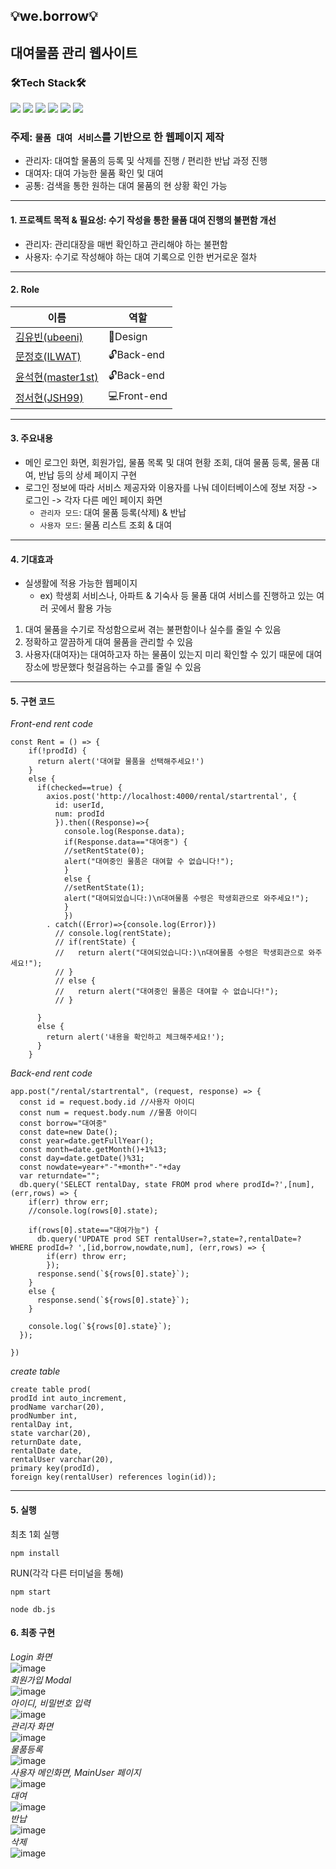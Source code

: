 ## :bulb:we.borrow:bulb:
## 대여물품 관리 웹사이트
### 🛠Tech Stack🛠
<img src="https://img.shields.io/badge/react-61DAFB?style=flat-square&logo=react&logoColor=black"/></a> 
<img src="https://img.shields.io/badge/HTML5-E34F26?style=flat-square&logo=HTML5&logoColor=white"/></a> 
<img src="https://img.shields.io/badge/CSS3-1572B6?style=flat-square&logo=CSS3&logoColor=white"/></a> 
<img src="https://img.shields.io/badge/JavaScript-F7DF1E?style=flat-square&logo=JavaScript&logoColor=white"/></a> 
<img src="https://img.shields.io/badge/Node.js-339933?style=flat-square&logo=Node.js&logoColor=white"/></a> 
<img src="https://img.shields.io/badge/MySQL-4479A1?style=flat-square&logo=MySQL&logoColor=white"/>

### 주제: ```물품 대여 서비스```를 기반으로 한 웹페이지 제작
* 관리자: 대여할 물품의 등록 및 삭제를 진행 / 편리한 반납 과정 진행
* 대여자: 대여 가능한 물품 확인 및 대여
* 공통: 검색을 통한 원하는 대여 물품의 현 상황 확인 가능
---
#### 1. 프로젝트 목적 & 필요성: 수기 작성을 통한 물품 대여 진행의 불편함 개선
* 관리자: 관리대장을 매번 확인하고 관리해야 하는 불편함
* 사용자: 수기로 작성해야 하는 대여 기록으로 인한 번거로운 절차
---
#### 2. Role
|이름|역할|
|------|---|
|[김유빈(ubeeni)](https://github.com/ubeeni)|:art:Design|
|[문정호(ILWAT)](https://github.com/ILWAT)|:unlock:Back-end|
|[윤석현(master1st)](https://github.com/master1st)|:unlock:Back-end|
|[정서현(JSH99)](https://github.com/JSH99)|:computer:Front-end|

---
#### 3. 주요내용
* 메인 로그인 화면, 회원가입, 물품 목록 및 대여 현황 조회, 대여 물품 등록, 물품 대여, 반납 등의 상세 페이지 구현
* 로그인 정보에 따라 서비스 제공자와 이용자를 나눠 데이터베이스에 정보 저장 -> 로그인 -> 각자 다른 메인 페이지 화면
  - ```관리자 모드```: 대여 물품 등록(삭제) & 반납
  - ```사용자 모드```: 물품 리스트 조회 & 대여
---
#### 4. 기대효과
* 실생활에 적용 가능한 웹페이지
  - ex) 학생회 서비스나, 아파트 & 기숙사 등 물품 대여 서비스를 진행하고 있는 여러 곳에서 활용 가능
1. 대여 물품을 수기로 작성함으로써 겪는 불편함이나 실수를 줄일 수 있음
2. 정확하고 깔끔하게 대여 물품을 관리할 수 있음
3. 사용자(대여자)는 대여하고자 하는 물품이 있는지 미리 확인할 수 있기 때문에 대여 장소에 방문했다 헛걸음하는 수고를 줄일 수 있음
---
#### 5. 구현 코드
*Front-end rent code*
```
const Rent = () => {
    if(!prodId) {
      return alert('대여할 물품을 선택해주세요!')
    }
    else {
      if(checked==true) {
        axios.post('http://localhost:4000/rental/startrental', {
          id: userId,
          num: prodId
          }).then((Response)=>{
            console.log(Response.data);
            if(Response.data=="대여중") {
            //setRentState(0);
            alert("대여중인 물품은 대여할 수 없습니다!");
            }
            else {
            //setRentState(1);
            alert("대여되었습니다:)\n대여물품 수령은 학생회관으로 와주세요!");
            }
            })
        . catch((Error)=>{console.log(Error)})
          // console.log(rentState);
          // if(rentState) {
          //   return alert("대여되었습니다:)\n대여물품 수령은 학생회관으로 와주세요!");
          // }
          // else {
          //   return alert("대여중인 물품은 대여할 수 없습니다!");
          // }
         
      }
      else {
        return alert('내용을 확인하고 체크해주세요!');
      }
    }
```
*Back-end rent code*
```
app.post("/rental/startrental", (request, response) => {
  const id = request.body.id //사용자 아이디
  const num = request.body.num //물품 아이디
  const borrow="대여중"
  const date=new Date();
  const year=date.getFullYear();
  const month=date.getMonth()+1%13;
  const day=date.getDate()%31;
  const nowdate=year+"-"+month+"-"+day
  var returndate="";
  db.query('SELECT rentalDay, state FROM prod where prodId=?',[num], (err,rows) => {
    if(err) throw err;
    //console.log(rows[0].state);
    
    if(rows[0].state=="대여가능") {
      db.query('UPDATE prod SET rentalUser=?,state=?,rentalDate=? WHERE prodId=? ',[id,borrow,nowdate,num], (err,rows) => {
        if(err) throw err;
        });
      response.send(`${rows[0].state}`);
    }
    else {
      response.send(`${rows[0].state}`);
    }

    console.log(`${rows[0].state}`);
  });

})
```
*create table*
```
create table prod(
prodId int auto_increment,
prodName varchar(20),
prodNumber int,
rentalDay int,
state varchar(20),
returnDate date,
rentalDate date,
rentalUser varchar(20),
primary key(prodId),
foreign key(rentalUser) references login(id));
```
---
#### 5. 실행
최초 1회 실행
```
npm install
```
RUN(각각 다른 터미널을 통해)
```
npm start
```
```
node db.js
```
#### 6. 최종 구현
*Login 화면*
<br>
![image](https://user-images.githubusercontent.com/69234788/143406179-0738dc8d-d2ba-4cc7-a2d5-e198943f0378.png)
<br>
*회원가입 Modal*
<br>
![image](https://user-images.githubusercontent.com/69234788/143406342-db56dc53-1485-4d37-a2b7-c501eda493d1.png)
<br>
*아이디, 비밀번호 입력*
<br>
![image](https://user-images.githubusercontent.com/69234788/143406440-57391f46-2f30-4b88-be4c-5a614131e65c.png)
<br>
*관리자 화면*
<br>
![image](https://user-images.githubusercontent.com/69234788/143406555-24763135-5a92-4902-a8c7-7f56883cdf24.png)
<br>
*물품등록*
<br>
![image](https://user-images.githubusercontent.com/69234788/143406596-d2e2198a-42c5-4c3c-a7d2-fd958b0486e7.png)
<br>
*사용자 메인화면, MainUser 페이지*
<br>
![image](https://user-images.githubusercontent.com/69234788/143406673-6bcf29ff-c1d1-424f-a7ef-dbfc9bb15dec.png)
<br>
*대여*
<br>
![image](https://user-images.githubusercontent.com/69234788/143407092-18c1a2df-28d2-402d-8b1f-f61e8b424456.png)
<br>
*반납*
<br>
![image](https://user-images.githubusercontent.com/69234788/143407184-6a6dcecb-6e50-4789-a238-5acacfeb7088.png)
<br>
*삭제*
<br>
![image](https://user-images.githubusercontent.com/69234788/143407207-e1960c97-5bac-4ca0-8ec0-aa7165290005.png)

